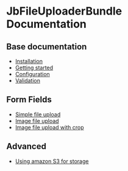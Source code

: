 JbFileUploaderBundle Documentation
==================================

Base documentation
------------------

* [Installation](base/install.md)
* [Getting started](base/getting_started.md)
* [Configuration](base/configuration.md)
* [Validation](base/validation.md)

Form Fields
-----------

* [Simple file upload](file_upload/simple.md)
* [Image file upload](file_upload/image.md)
* [Image file upload with crop](file_upload/crop.md)

Advanced
--------

* [Using amazon S3 for storage](advanced/amazons3.md)